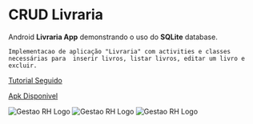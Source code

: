 # CRUD Livraria

Android **Livraria App** demonstrando o uso do **SQLite** database.

``Implementacao de aplicação "Livraria" com activities e classes necessárias para 
inserir livros, listar livros, editar um livro e excluir. ``

[Tutorial Seguido](https://www.androidhive.info/2011/11/android-sqlite-database-tutorial/)

[Apk Disponivel](http://download.androidhive.info/apk/sqlite-notes-app.apk)
	
	
 ![Gestao RH Logo](/list_crud.png)
 ![Gestao RH Logo](/new_book.png)
  ![Gestao RH Logo](/edit.png)
  
